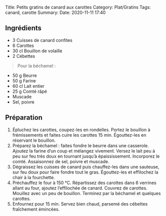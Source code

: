 Title: Petits gratins de canard aux carottes
Category: Plat/Gratins
Tags: canard, carotte
Summary:
Date:  2020-11-11 17:40

## Ingrédients

- 3 Cuisses de canard confites
- 6 Carottes
- 30 cl Bouillon de volaille
- 2 Cébettes

> Pour la béchamel :
- 50 g Beurre
- 50 g Farine
- 60 cl Lait entier
- 25 g Comté râpé
- Muscade
- Sel, poivre

## Préparation

1. Épluchez les carottes, coupez-les en rondelles. Portez le bouillon à frémissements et faites cuire les carottes 15 min. Égouttez-les en réservant le bouillon.
2. Préparez la béchamel : faites fondre le beurre dans une casserole. Ajoutez la farine d’un coup et mélangez vivement. Versez le lait peu à peu sur feu très doux en tournant jusqu’à épaississement. Incorporez le comté. Assaisonnez de sel, poivre et muscade.
3. Dégraissez les cuisses de canard puis chauffez-les dans une sauteuse, sur feu doux pour faire fondre tout le gras. Égouttez-les et effilochez la chair à la fourchette.
4. Préchauffez le four à 150 °C. Répartissez des carottes dans 6 verrines allant au four, ajoutez l’effilochée de canard. Couvrez de carottes. Mouillez avec un peu de bouillon. Terminez par la béchamel et quelques carottes.
5. Enfournez pour 15 min. Servez bien chaud, parsemé des cébettes fraîchement émincées.
